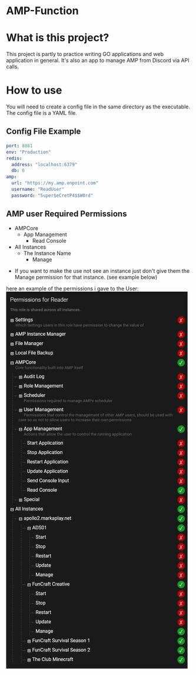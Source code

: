 # AMP-Function

# What is this project?

This project is partly to practice writing GO applications and web application in general.
It's also an app to manage AMP from Discord via API calls.

# How to use

You will need to create a config file in the same directory as the executable. The config file is a YAML file.

## Config File Example

```yaml
port: 8081
env: "Production"
redis:
  address: "localhost:6379"
  db: 0
amp:
  url: "https://my.amp.enpoint.com"
  username: "ReadUser"
  password: "5uper$eCretP4$$W0rd"
```

## AMP user Required Permissions

- AMPCore
  - App Management
    - Read Console
- All Instances
  - The Instance Name
    - Manage

* If you want to make the use not see an instance just don't give them the Manage permission for that instance. (see example below)

here an example of the permissions i gave to the User:
![AMP_Permissions_Menu](/docs/AMP_Permissions_Menu.png)
